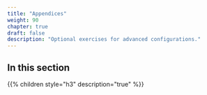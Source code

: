 ```yaml
---
title: "Appendices"
weight: 90
chapter: true
draft: false
description: "Optional exercises for advanced configurations."
---
```


## In this section
{{% children style="h3" description="true" %}}